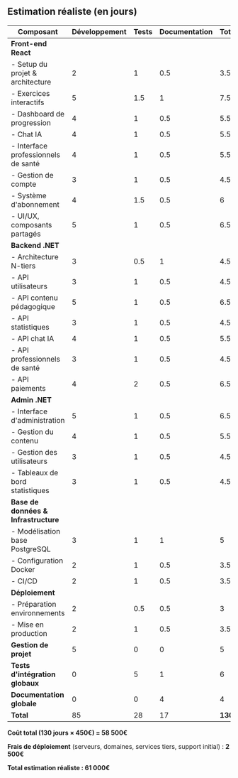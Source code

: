 ## Estimation réaliste (en jours)

| Composant | Développement | Tests | Documentation | Total |
|-----------|---------------|-------|---------------|-------|
| **Front-end React** |  |  |  |  |
| - Setup du projet & architecture | 2 | 1 | 0.5 | 3.5 |
| - Exercices interactifs | 5 | 1.5 | 1 | 7.5 |
| - Dashboard de progression | 4 | 1 | 0.5 | 5.5 |
| - Chat IA | 4 | 1 | 0.5 | 5.5 |
| - Interface professionnels de santé | 4 | 1 | 0.5 | 5.5 |
| - Gestion de compte | 3 | 1 | 0.5 | 4.5 |
| - Système d'abonnement | 4 | 1.5 | 0.5 | 6 |
| - UI/UX, composants partagés | 5 | 1 | 0.5 | 6.5 |
| **Backend .NET** |  |  |  |  |
| - Architecture N-tiers | 3 | 0.5 | 1 | 4.5 |
| - API utilisateurs | 3 | 1 | 0.5 | 4.5 |
| - API contenu pédagogique | 5 | 1 | 0.5 | 6.5 |
| - API statistiques | 3 | 1 | 0.5 | 4.5 |
| - API chat IA | 4 | 1 | 0.5 | 5.5 |
| - API professionnels de santé | 3 | 1 | 0.5 | 4.5 |
| - API paiements | 4 | 2 | 0.5 | 6.5 |
| **Admin .NET** |  |  |  |  |
| - Interface d'administration | 5 | 1 | 0.5 | 6.5 |
| - Gestion du contenu | 4 | 1 | 0.5 | 5.5 |
| - Gestion des utilisateurs | 3 | 1 | 0.5 | 4.5 |
| - Tableaux de bord statistiques | 3 | 1 | 0.5 | 4.5 |
| **Base de données & Infrastructure** |  |  |  |  |
| - Modélisation base PostgreSQL | 3 | 1 | 1 | 5 |
| - Configuration Docker | 2 | 1 | 0.5 | 3.5 |
| - CI/CD | 2 | 1 | 0.5 | 3.5 |
| **Déploiement** |  |  |  |  |
| - Préparation environnements | 2 | 0.5 | 0.5 | 3 |
| - Mise en production | 2 | 1 | 0.5 | 3.5 |
| **Gestion de projet** | 5 | 0 | 0 | 5 |
| **Tests d'intégration globaux** | 0 | 5 | 1 | 6 |
| **Documentation globale** | 0 | 0 | 4 | 4 |
| **Total** | 85 | 28 | 17 | **130** |

**Coût total (130 jours × 450€) = 58 500€**

**Frais de déploiement** (serveurs, domaines, services tiers, support initial) : **2 500€**

**Total estimation réaliste : 61 000€**